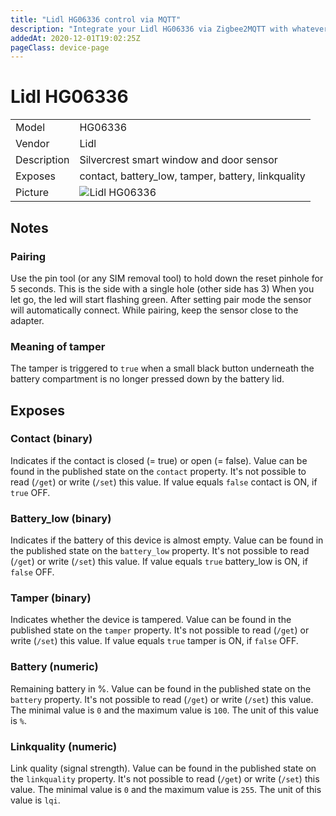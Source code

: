 ```yaml
---
title: "Lidl HG06336 control via MQTT"
description: "Integrate your Lidl HG06336 via Zigbee2MQTT with whatever smart home infrastructure you are using without the vendors bridge or gateway."
addedAt: 2020-12-01T19:02:25Z
pageClass: device-page
---
```


<!-- !!!! -->
<!-- ATTENTION: This file is auto-generated through docgen! -->
<!-- You can only edit the "## Notes"-Section till next h1 (#) or h2 heading (##). -->
<!-- Do NOT use h1 or h2 heading within "## Notes"-Section. -->
<!-- !!!! -->

# Lidl HG06336

|     |     |
|-----|-----|
| Model | HG06336  |
| Vendor  | Lidl  |
| Description | Silvercrest smart window and door sensor |
| Exposes | contact, battery_low, tamper, battery, linkquality |
| Picture | ![Lidl HG06336](https://psi-4ward.github.io/zigbee2mqtt.io/images/devices/HG06336.jpg) |


<!-- Notes BEGIN: You can edit here. Add "## Notes" headline if not already present. -->
## Notes


### Pairing
Use the pin tool (or any SIM removal tool) to hold down the reset pinhole for 5 seconds.
This is the side with a single hole (other side has 3) When you let go, the led will start flashing green.
After setting pair mode the sensor will automatically connect.
While pairing, keep the sensor close to the adapter.

### Meaning of tamper
The tamper is triggered to `true` when a small black button underneath the battery compartment is no longer pressed down by the battery lid.

<!-- Notes END: Do not edit below this line -->


## Exposes

### Contact (binary)
Indicates if the contact is closed (= true) or open (= false).
Value can be found in the published state on the `contact` property.
It's not possible to read (`/get`) or write (`/set`) this value.
If value equals `false` contact is ON, if `true` OFF.

### Battery_low (binary)
Indicates if the battery of this device is almost empty.
Value can be found in the published state on the `battery_low` property.
It's not possible to read (`/get`) or write (`/set`) this value.
If value equals `true` battery_low is ON, if `false` OFF.

### Tamper (binary)
Indicates whether the device is tampered.
Value can be found in the published state on the `tamper` property.
It's not possible to read (`/get`) or write (`/set`) this value.
If value equals `true` tamper is ON, if `false` OFF.

### Battery (numeric)
Remaining battery in %.
Value can be found in the published state on the `battery` property.
It's not possible to read (`/get`) or write (`/set`) this value.
The minimal value is `0` and the maximum value is `100`.
The unit of this value is `%`.

### Linkquality (numeric)
Link quality (signal strength).
Value can be found in the published state on the `linkquality` property.
It's not possible to read (`/get`) or write (`/set`) this value.
The minimal value is `0` and the maximum value is `255`.
The unit of this value is `lqi`.

